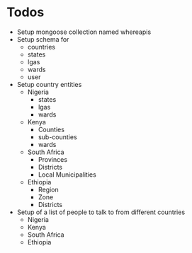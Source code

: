 # Todos

- Setup mongoose collection named whereapis
- Setup schema for
  - countries
  - states
  - lgas
  - wards
  - user
- Setup country entities
  - Nigeria
    - states
    - lgas
    - wards
  - Kenya
    - Counties
    - sub-counties
    - wards
  - South Africa
    - Provinces
    - Districts
    - Local Municipalities
  - Ethiopia
    - Region
    - Zone
    - Districts
- Setup of a list of people to talk to from different countries
  - Nigeria
  - Kenya
  - South Africa
  - Ethiopia
